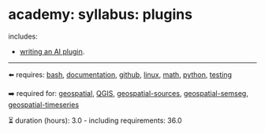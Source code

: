 # academy: syllabus: plugins

includes:
- [writing an AI plugin](https://github.com/kamangir/bluer-plugin).

---

⬅️ requires: [bash](./bash.md), [documentation](./documentation.md), [github](./github.md), [linux](./linux.md), [math](./math.md), [python](./python.md), [testing](./testing.md)

➡️ required for: [geospatial](./geospatial.md), [QGIS](./QGIS.md), [geospatial-sources](./geospatial-sources.md), [geospatial-semseg](./geospatial-semseg.md), [geospatial-timeseries](./geospatial-timeseries.md)

⏳ duration (hours): 3.0 - including requirements: 36.0

